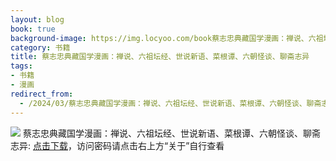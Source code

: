 ```yaml
---
layout: blog
book: true
background-image: https://img.locyoo.com/book蔡志忠典藏国学漫画：禅说、六祖坛经、世说新语、菜根谭、六朝怪谈、聊斋志异.jpg
category: 书籍
title: 蔡志忠典藏国学漫画：禅说、六祖坛经、世说新语、菜根谭、六朝怪谈、聊斋志异
tags:
- 书籍
- 漫画
redirect_from:
  - /2024/03/蔡志忠典藏国学漫画：禅说、六祖坛经、世说新语、菜根谭、六朝怪谈、聊斋志异/
---
```

![](https://img.locyoo.com/book蔡志忠典藏国学漫画：禅说、六祖坛经、世说新语、菜根谭、六朝怪谈、聊斋志异.jpg)
蔡志忠典藏国学漫画：禅说、六祖坛经、世说新语、菜根谭、六朝怪谈、聊斋志异: <a name = "ref1" href="https://url18.ctfile.com/f/50983618-1063935320-de9741?p=3619">点击下载</a>，访问密码请点击右上方“关于”自行查看